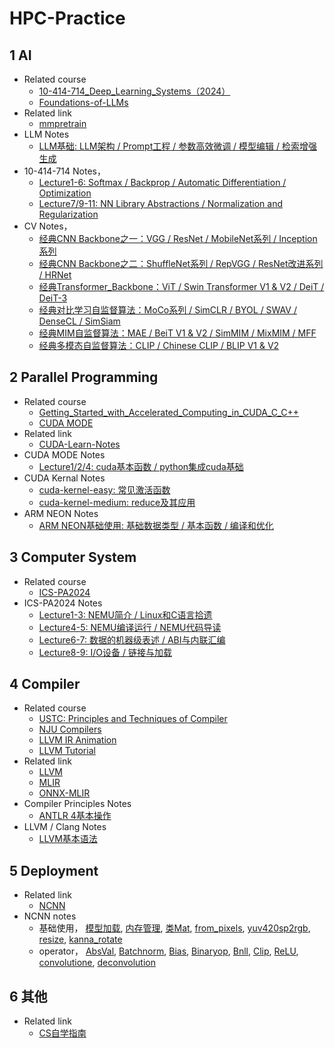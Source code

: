 # HPC-Practice

## 1 AI 

- Related course
  - [10-414-714_Deep_Learning_Systems（2024）](https://dlsyscourse.org/)
  - [Foundations-of-LLMs](https://github.com/ZJU-LLMs/Foundations-of-LLMs)
- Related link
  - [mmpretrain](https://github.com/open-mmlab/mmpretrain/tree/main)
- LLM Notes
  - [LLM基础: LLM架构 / Prompt工程 / 参数高效微调 / 模型编辑 / 检索增强生成](https://github.com/BillPengpeng/HPC-Practice/tree/master/course/AI/notes/LLM_notes_01_LLM基础.md)
- 10-414-714 Notes，
  - [Lecture1-6: Softmax / Backprop / Automatic Differentiation / Optimization](https://github.com/BillPengpeng/HPC-Practice/tree/master/course/AI/notes/10-414-714_notes_01.md)
  - [Lecture7/9-11: NN Library Abstractions / Normalization and Regularization](https://github.com/BillPengpeng/HPC-Practice/tree/master/course/AI/notes/10-414-714_notes_02.md)
- CV Notes，
  - [经典CNN Backbone之一：VGG / ResNet / MobileNet系列 / Inception系列](https://github.com/BillPengpeng/HPC-Practice/tree/master/course/AI/notes/CV_notes_01_经典CNN_Backbone.md)
  - [经典CNN Backbone之二：ShuffleNet系列 / RepVGG / ResNet改进系列 / HRNet](https://github.com/BillPengpeng/HPC-Practice/tree/master/course/AI/notes/CV_notes_02_经典CNN_Backbone.md)
  - [经典Transformer_Backbone：ViT / Swin Transformer V1 & V2 / DeiT / DeiT-3](https://github.com/BillPengpeng/HPC-Practice/tree/master/course/AI/notes/CV_notes_03_经典Transformer_Backbone.md)
  - [经典对比学习自监督算法：MoCo系列 / SimCLR / BYOL / SWAV / DenseCL / SimSiam](https://github.com/BillPengpeng/HPC-Practice/tree/master/course/AI/notes/CV_notes_04_经典对比学习自监督算法.md)
  - [经典MIM自监督算法：MAE / BeiT V1 & V2 / SimMIM / MixMIM / MFF](https://github.com/BillPengpeng/HPC-Practice/tree/master/course/AI/notes/CV_notes_05_经典MIM自监督算法.md)
  - [经典多模态自监督算法：CLIP / Chinese CLIP / BLIP V1 & V2](https://github.com/BillPengpeng/HPC-Practice/tree/master/course/AI/notes/CV_notes_06_经典多模态自监督算法.md)

## 2 Parallel Programming

- Related course
  - [Getting_Started_with_Accelerated_Computing_in_CUDA_C_C++](https://learn.nvidia.com/courses/course-detail?course_id=course-v1:DLI+C-AC-01+V1/)
  - [CUDA MODE](https://github.com/gpu-mode/lectures)
- Related link
  - [CUDA-Learn-Notes](https://github.com/DefTruth/cuda-learn-notes)
- CUDA MODE Notes
  - [Lecture1/2/4: cuda基本函数 / python集成cuda基础](https://github.com/BillPengpeng/HPC-Practice/tree/master/course/CUDA/notes/cuda笔记01-cuda基础/01-cuda基础.md)
- CUDA Kernal Notes
  - [cuda-kernel-easy: 常见激活函数](https://github.com/BillPengpeng/HPC-Practice/tree/master/course/CUDA/notes/cuda源码分析01-cuda-kernel-easy/01-cuda-kernel-easy.md)
  - [cuda-kernel-medium: reduce及其应用 ](https://github.com/BillPengpeng/HPC-Practice/tree/master/course/CUDA/notes/cuda源码分析02-cuda-kernel-medium/02-cuda-kernel-medium.md) 
- ARM NEON Notes
  - [ARM NEON基础使用: 基础数据类型 / 基本函数 / 编译和优化](https://github.com/BillPengpeng/HPC-Practice/tree/master/course/ARM/notes/ARM_NEON_notes_01_NEON基本操作.md)

## 3 Computer System 
  
- Related course
  - [ICS-PA2024](http://www.why.ink:8080/ICS/2024/Main_Page)
- ICS-PA2024 Notes
  - [Lecture1-3: NEMU简介 / Linux和C语言拾遗](https://github.com/BillPengpeng/HPC-Practice/tree/master/course/Computer_System/notes/PA_ICS2024_notes_01.md)
  - [Lecture4-5: NEMU编译运行 / NEMU代码导读](https://github.com/BillPengpeng/HPC-Practice/tree/master/course/Computer_System/notes/PA_ICS2024_notes_02.md)
  - [Lecture6-7: 数据的机器级表述 / ABI与内联汇编](https://github.com/BillPengpeng/HPC-Practice/tree/master/course/Computer_System/notes/PA_ICS2024_notes_03.md)
  - [Lecture8-9: I/O设备 / 链接与加载](https://github.com/BillPengpeng/HPC-Practice/tree/master/course/Computer_System/notes/PA_ICS2024_notes_04.md)

## 4 Compiler
- Related course
  - [USTC: Principles and Techniques of Compiler](https://ustc-compiler-principles.github.io/2023/)
  - [NJU Compilers](http://docs.compilers.cpl.icu/#/)
  - [LLVM IR Animation](https://blog.piovezan.ca/compilers/llvm_ir_animation/llvm_ir.html)
  - [LLVM Tutorial](https://llvm.org/docs/tutorial/)
- Related link
  - [LLVM](https://llvm.org/)
  - [MLIR](https://mlir.llvm.org/getting_started/)
  - [ONNX-MLIR](https://github.com/onnx/onnx-mlir)
- Compiler Principles Notes
  - [ANTLR 4基本操作](https://github.com/BillPengpeng/HPC-Practice/tree/master/course/Compiler/notes/Compiler_notes_01_ANTLR_4基本操作.md)
- LLVM / Clang Notes
  - [LLVM基本语法](https://github.com/BillPengpeng/HPC-Practice/tree/master/course/Compiler/notes/LLVM_notes_01_LLVM基本语法.md)

## 5 Deployment

- Related link 
  - [NCNN](https://github.com/Tencent/ncnn)
- NCNN notes
  - 基础使用，
  [模型加载](https://github.com/BillPengpeng/HPC-Practice/tree/master/deployment/ncnn/notes/NCNN源码分析01-ncnn模型加载.md), 
  [内存管理](https://github.com/BillPengpeng/HPC-Practice/tree/master/deployment/ncnn/notes/NCNN源码分析02-CPU内存管理.md), 
  [类Mat](https://github.com/BillPengpeng/HPC-Practice/tree/master/deployment/ncnn/notes/NCNN源码分析03-类Mat.md), 
  [from_pixels](https://github.com/BillPengpeng/HPC-Practice/tree/master/deployment/ncnn/notes/NCNN源码分析04-图像处理函数之from_pixels.md), 
  [yuv420sp2rgb](https://github.com/BillPengpeng/HPC-Practice/tree/master/deployment/ncnn/notes/NCNN源码分析04-图像处理函数之yuv420sp2rgb.md), 
  [resize](https://github.com/BillPengpeng/HPC-Practice/tree/master/deployment/ncnn/notes/NCNN源码分析04-图像处理函数之resize.md), 
  [kanna_rotate](https://github.com/BillPengpeng/HPC-Practice/tree/master/deployment/ncnn/notes/NCNN源码分析04-图像处理函数之kanna_rotate.md)
  - operator，
  [AbsVal](https://github.com/BillPengpeng/HPC-Practice/tree/master/deployment/ncnn/notes/NCNN源码分析05-激活函数之absval算子.md), 
  [Batchnorm](https://github.com/BillPengpeng/HPC-Practice/tree/master/deployment/ncnn/notes/NCNN源码分析05-激活函数之bn算子.md), 
  [Bias](https://github.com/BillPengpeng/HPC-Practice/tree/master/deployment/ncnn/notes/NCNN源码分析05-激活函数之bias算子.md), 
  [Binaryop](https://github.com/BillPengpeng/HPC-Practice/tree/master/deployment/ncnn/notes/NCNN源码分析05-激活函数之binaryop算子.md), 
  [Bnll](https://github.com/BillPengpeng/HPC-Practice/tree/master/deployment/ncnn/notes/NCNN源码分析05-激活函数之bnll算子.md), 
  [Clip](https://github.com/BillPengpeng/HPC-Practice/tree/master/deployment/ncnn/notes/NCNN源码分析05-激活函数之clip算子.md), 
  [ReLU](https://github.com/BillPengpeng/HPC-Practice/tree/master/deployment/ncnn/notes/NCNN源码分析05-激活函数之relu算子.md), 
  [convolutione](https://github.com/BillPengpeng/HPC-Practice/tree/master/deployment/ncnn/notes/NCNN源码分析06-convolution与convolutiondepthwise基础实现.md), [deconvolution](https://github.com/BillPengpeng/HPC-Practice/tree/master/deployment/ncnn/notes/NCNN源码分析06-deconvolution与deconvolutiondepthwise基础实现.md)

## 6 其他
- Related link
  - [CS自学指南](https://csdiy.wiki/)





